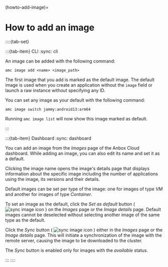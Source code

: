 (howto-add-image)=
# How to add an image

::::{tab-set}

:::{tab-item} CLI
:sync: cli

An image can be added with the following command:

    amc image add <name> <image_path>

The first image that you add is marked as the default image. The default image is used when you create an application without the `image` field or launch a raw instance without specifying any ID.

You can set any image as your default with the following command:

    amc image switch jammy:android13:arm64

Running `amc image list` will now show this image marked as default.

:::

:::{tab-item} Dashboard
:sync: dashboard

You can add an image from the *Images* page of the Anbox Cloud dashboard. While adding an image, you can also edit its name and set it as a default.

Clicking the image name opens the image's details page that displays information about the specific image including the number of applications using the image, its versions and their details.

Default images can be set per type of the image: one for images of type *VM* and another for images of type *Container*.

To set an image as the default, click the *Set as default* button ( ![sync image icon](/images/icons/set-default-image-icon.png) ) on the *Images* page or the *Image details* page. Default images cannot be deselected without selecting another image of the same type as the default.

Click the *Sync* button ( ![sync image icon](/images/icons/sync-image-icon.png) ) either in the *Images* page or the *Image details* page. This will initiate a synchronization of the image with the remote server, causing the image to be downloaded to the cluster.

The *Sync* button is enabled only for images with the *available* status.

:::
::::
